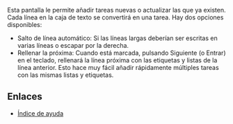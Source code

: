 Esta pantalla le permite añadir tareas nuevas o actualizar las que ya existen. Cada línea en la caja
de texto se convertirá en una tarea. Hay dos opciones disponibles:

* Salto de línea automático: Si las líneas largas deberían ser escritas en varias líneas o escapar
  por la derecha.
* Rellenar la próxima: Cuando está marcada, pulsando Siguiente (o Entrar) en el teclado, rellenará
  la línea próxima con las
  etiquetas y listas de la línea anterior. Esto hace muy fácil añadir rápidamente múltiples tareas
  con las mismas listas y etiquetas.

Enlaces
------

- [Índice de ayuda](./index.es.md)


